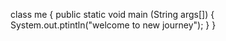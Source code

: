 class me
{
public static void main (String args[])
{
System.out.ptintln("welcome to new journey");
}
}
